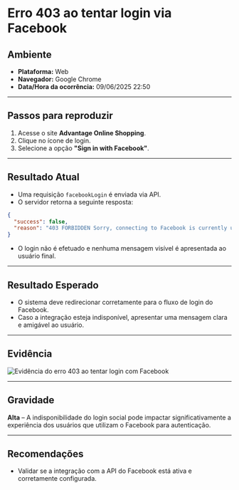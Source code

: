 # Erro 403 ao tentar login via Facebook

## Ambiente

- **Plataforma:** Web
- **Navegador:** Google Chrome
- **Data/Hora da ocorrência:** 09/06/2025 22:50

---

## Passos para reproduzir

1. Acesse o site **Advantage Online Shopping**.
2. Clique no ícone de login.
3. Selecione a opção **"Sign in with Facebook"**.

---

## Resultado Atual

- Uma requisição `facebookLogin` é enviada via API.
- O servidor retorna a seguinte resposta:

```json
{
  "success": false,
  "reason": "403 FORBIDDEN Sorry, connecting to Facebook is currently unavailable. Please try again later."
}
```

- O login não é efetuado e nenhuma mensagem visível é apresentada ao usuário final.

---

## Resultado Esperado

- O sistema deve redirecionar corretamente para o fluxo de login do Facebook.
- Caso a integração esteja indisponível, apresentar uma mensagem clara e amigável ao usuário.

---

## Evidência

![Evidência do erro 403 ao tentar login com Facebook](![image](https://github.com/user-attachments/assets/756b0607-00c7-4aad-a57f-f88ee6f11565)
)

---

## Gravidade

**Alta** – A indisponibilidade do login social pode impactar significativamente a experiência dos usuários que utilizam o Facebook para autenticação.

---

## Recomendações

- Validar se a integração com a API do Facebook está ativa e corretamente configurada.

